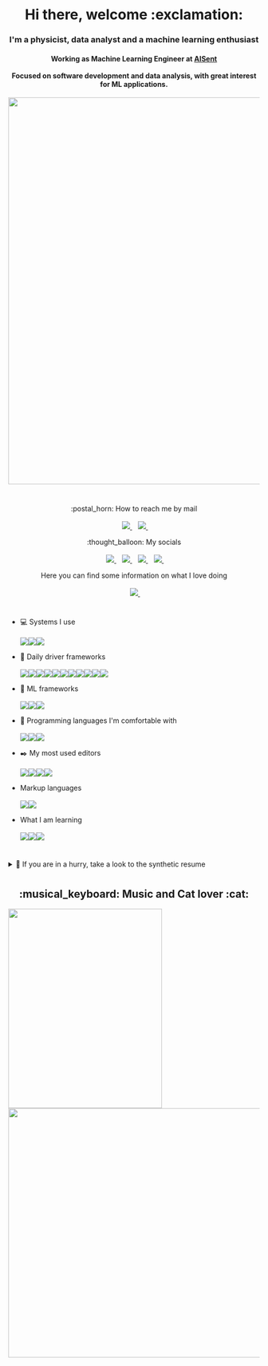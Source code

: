 <h1 align="center"> Hi there, welcome :exclamation: </h1>

<h3 align='center'>
  I'm a physicist, data analyst and a machine learning enthusiast
</h3>

<h4 align='center'>
  Working as Machine Learning Engineer at <a href="https://aisent.io/">AISent</a> <br/><br/>
  Focused on software development and data analysis, with great interest for ML applications.<br/>
</h4>

<img src="https://github.com/ecatanzani/ecatanzani/assets/18316072/1b02a135-6d67-413f-8787-0c369afeebef" width="1008" height="776">

<h1></h1>

<p align='center'>
  :postal_horn: How to reach me by mail <br/><br/>&nbsp;&nbsp;
  <a href='mailto:ecatanzani@protonmail.com'>
    <img src="https://img.shields.io/badge/ProtonMail-8B89CC?style=for-the-badge&logo=protonmail&logoColor=white" />
  </a>&nbsp;&nbsp;
  <a href='mailto:enricocatanzani@gmail.com'>
    <img src="https://img.shields.io/badge/Gmail-D14836?style=for-the-badge&logo=gmail&logoColor=white" />
  </a>&nbsp;&nbsp;
</p>  

<p align='center'>
  :thought_balloon: My socials<br/><br/>&nbsp;&nbsp;
  <a href="https://twitter.com/enricocatanzani">
    <img src="https://img.shields.io/badge/Twitter-1DA1F2?style=for-the-badge&logo=twitter&logoColor=white" />
  </a>&nbsp;&nbsp;
  <a href="https://telegram.me/ecatanzani">
    <img src="https://img.shields.io/badge/Telegram-2CA5E0?style=for-the-badge&logo=telegram&logoColor=white" />
  </a>&nbsp;&nbsp;
  <a href="https://join.skype.com/invite/h3lZpa6sDIxM">
    <img src="https://img.shields.io/badge/Skype-00AFF0?style=for-the-badge&logo=skype&logoColor=white" />
  </a>&nbsp;&nbsp;
  <a href=' https://www.facebook.com/enrico.catanzani.16'>
    <img src="https://img.shields.io/badge/Facebook-1877F2?style=for-the-badge&logo=facebook&logoColor=white" />
  </a>&nbsp;&nbsp;
  
<p align='center'>
  Here you can find some information on what I love doing <br/><br/>&nbsp;&nbsp;
  <a href="https://www.linkedin.com/in/ecatanzani/">
    <img src="https://img.shields.io/badge/linkedin-%230077B5.svg?&style=for-the-badge&logo=linkedin&logoColor=white" />
  </a>&nbsp;&nbsp;
</p>

<h1></h1>

<!-- badge source: https://github.com/alexandresanlim/Badges4-README.md-Profile -->

* :computer: Systems I use<br/><br/><img src="https://img.shields.io/badge/Mac-%23999999?logo=apple&logoColor=white&style=for-the-badge" /><img src="https://img.shields.io/badge/Linux-%23FCC624?logo=linux&logoColor=black&style=for-the-badge" /><img src="https://img.shields.io/badge/Windows-%230078D6?logo=windows&logoColor=white&style=for-the-badge" />

* :wrench: Daily driver frameworks <br/><br/> <img src="https://img.shields.io/badge/CMake-064F8C?style=for-the-badge&logo=cmake&logoColor=white" /><img src="https://img.shields.io/badge/conda-342B029.svg?&style=for-the-badge&logo=anaconda&logoColor=white" /><img src="https://img.shields.io/badge/Docker-2CA5E0?style=for-the-badge&logo=docker&logoColor=white" /><img src="https://img.shields.io/badge/GitKraken-179287?style=for-the-badge&logo=GitKraken&logoColor=white" /><img src="https://img.shields.io/badge/Jupyter-F37626.svg?&style=for-the-badge&logo=Jupyter&logoColor=white" /><img src="https://img.shields.io/badge/Selenium-43B02A?style=for-the-badge&logo=Selenium&logoColor=white" /><img src="https://img.shields.io/badge/SciPy-654FF0?style=for-the-badge&logo=SciPy&logoColor=white" /><img src="https://img.shields.io/badge/Numpy-777BB4?style=for-the-badge&logo=numpy&logoColor=white" /><img src="https://img.shields.io/badge/Pandas-2C2D72?style=for-the-badge&logo=pandas&logoColor=white" /><img src="https://img.shields.io/badge/Plotly-239120?style=for-the-badge&logo=plotly&logoColor=white" /><img src="https://img.shields.io/badge/Streamlit-FF4B4B?style=for-the-badge&logo=Streamlit&logoColor=white" />

* :rocket: ML frameworks <br/><br/><img src="https://img.shields.io/badge/Keras-D00000?style=for-the-badge&logo=Keras&logoColor=white" /><img src="https://img.shields.io/badge/TensorFlow-FF6F00?style=for-the-badge&logo=tensorflow&logoColor=white" /><img src="https://img.shields.io/badge/PyTorch-%23EE4C2C.svg?style=for-the-badge&logo=PyTorch&logoColor=white" />

* :pencil: Programming languages I'm comfortable with<br/><br/><img src="https://img.shields.io/badge/C-00599C?style=for-the-badge&logo=c&logoColor=white" /><img src="https://img.shields.io/badge/C%2B%2B-00599C?style=for-the-badge&logo=c%2B%2B&logoColor=white" /><img src="https://img.shields.io/badge/Python-FFD43B?style=for-the-badge&logo=python&logoColor=blue" />

* :black_nib: My most used editors<br/><br/><img src="https://img.shields.io/badge/Visual%20Studio%20Code-%23007ACC.svg?logo=visual-studio-code&logoColor=white&style=for-the-badge" /><img src="https://img.shields.io/badge/Xcode-007ACC?style=for-the-badge&logo=Xcode&logoColor=white" /><img src="https://img.shields.io/badge/Vim-%23019733.svg?logo=vim&logoColor=white&style=for-the-badge" /><img src="https://img.shields.io/badge/Emacs-7F5AB6.svg?logo=gnuemacs&logoColor=white&style=for-the-badge" />

* Markup languages <br/><br/><img src="https://img.shields.io/badge/LaTeX-47A141?style=for-the-badge&logo=LaTeX&logoColor=white" /><img src="https://img.shields.io/badge/json-5E5C5C?style=for-the-badge&logo=json&logoColor=white" />

* What I am learning <br/><br/><img src="https://img.shields.io/badge/kubernetes-326ce5.svg?&style=for-the-badge&logo=kubernetes&logoColor=white" /><img src="https://img.shields.io/badge/Go-00ADD8?style=for-the-badge&logo=go&logoColor=white" /><img src="https://img.shields.io/badge/Rust-000000?style=for-the-badge&logo=rust&logoColor=white" />

<h1></h1>

<details>
  <summary>📃 If you are in a hurry, take a look to the synthetic resume</summary>

<h3 align='center'>  Employment </h3>

- :scroll: **ML Engineer at AISent**\
  :calendar: 2022 - to date
  
<h3 align='center'> 🎓 Education </h3>

- :scroll: **PhD in Asto-Particle Physics**\
  :calendar: 2018 - 2022\
  :school: **University of Perugia** - Perugia, Italy

- :scroll: **Master's Degree in Physics**\
  :calendar: 2015 - 2018\
  :school: **University of Perugia** - Perugia, Italy

- :scroll: **Bachelor's Degree in Physics**\
  :calendar: 2011 - 2025\
  :school: **University of Perugia** - Perugia, Italy

<h3 align='center'> 👷 Experience </h3>

- 👨🏼‍💻 **Grant at INFN section Perugia**\
  :calendar: 2021 - 2022\
  :office: **INFN Section of Perugia** - Perugia, Italy
  
- 👨‍🏫 **Assistant Professor**\
  :calendar: 2018 - 2021\
  :school: **University of Perugia** - Perugia, Italy

</details>

<h1></h1>
<h2 align="center"> :musical_keyboard: Music and Cat lover :cat: </h2>

<img src="https://github.com/ecatanzani/ecatanzani/assets/18316072/b823b917-5528-4b94-bbae-52552731c2a2" width="308" height="400">
<img src="https://github.com/ecatanzani/ecatanzani/assets/18316072/3c328716-c98f-471a-8c46-9e6b910fc13e" width="520" height="500">
